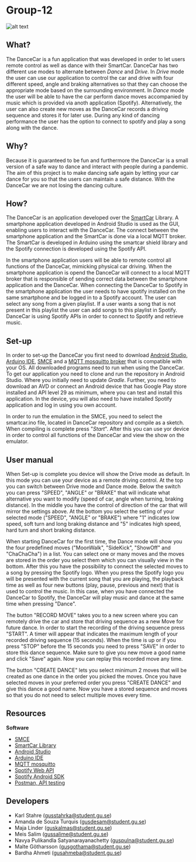 # Group-12

![alt text](https://media.discordapp.net/attachments/831502886215221248/836180478083727360/Logo2.png)

## What?

The DanceCar is a fun application that was developed in order to let users remote control as well as dance with their SmartCar. DanceCar has two different use modes to alternate between _Dance_ and _Drive_. In _Drive_ mode the user can use our application to control the car and drive with four different speed, angle and braking alternatives so that they can choose the appropriate mode based on the surrounding environment. In _Dance_ mode the user will be able to have the car perform dance moves accompanied by music which is provided via anoth application (Spotify). Alternatively, the user can also create new moves as the DanceCar records a driving sequence and stores it for later use. During any kind of dancing performance the user has the option to connect to spotify and play a song along with the dance.

## Why?

Because it is guaranteed to be fun and furthermore the DanceCar is a small version of a safe way to dance and interact with people during a pandemic. The aim of this project is to make dancing safe again by letting your car dance for you so that the users can maintain a safe distance. With the DanceCar we are not losing the dancing culture.

## How?

The DanceCar is an application developed over the [SmartCar](https://platisd.github.io/smartcar_shield/) Library. A smartphone application developed in Android Studio is used as the GUI, enabling users to interact with the DanceCar. The connect between the smartphone application and the SmartCar is done via a local MQTT broker. The SmartCar is developed in Arduino using the smartcar shield library and the Spotify connection is developed using the Spotify API.


In the smartphone application users will be able to remote control all functions of the DanceCar, mimicking physical car driving. When the smartphone application is opend the DanceCar will connect to a local MQTT broker that is responsible of sending correct data between the smartphone application and the DanceCar. When connecting the DanceCar to Spotify in the smartphone application the user needs to have spotify installed on the same smartphone and be logged in to a Spotify account. The user can select any song from a given playlist. If a user wants a song that is not present in this playlist the user can add songs to this playlist in Spotify. DanceCar is using Spotify APIs in order to connect to Spotify and retrieve music. 

## Set-up

In order to set-up the DanceCar you first need to download [Android Studio](https://developer.android.com/studio), [Arduino IDE](https://www.arduino.cc/), [SMCE](https://github.com/ItJustWorksTM/smce-gd/releases) and a [MQTT mosquitto broker](https://mosquitto.org/) that is compatible with your OS. All downloaded programs need to run when using the DanceCar. To get our application you need to clone and run the repository in Android Studio. Where you initially need to update _Gradle_. Further, you need to download an AVD or connect an Android device that has Google Play store installed and API level 29 as minimum, where you can test and install this application. In the device, you will also need to have installed Spotify application and log in using you own account.

In order to run the emulation in the SMCE, you need to select the smartcar.ino file, located in DanceCar repository and compile as a sketch. When compiling is complete press "_Start_". After this you can use yor device in order to control all functions of the DanceCar and view the show on the emulator. 

## User manual

When Set-up is complete you device will show the Drive mode as default. In this mode you can use your device as a remote driving control. At the top you can switch between Drive mode and Dance mode. Below the switch you can press "SPEED", "ANGLE" or "BRAKE" that will indicate what alternative you want to modify (speed of car, angle when turning, braking distance). In the middle you have the control of direction of the car that will mirror the settings above. At the bottom you select the setting of your selected mode ("SPEED", "ANGLE" or "BRAKE") where "1" indicates low speed, soft turn and long braking distance and "5" indicates high speed, hard turn and short braking distance.

When starting DanceCar for the first time, the Dance mode will show you the four predefined moves ("MoonWalk", "SideKick", "ShowOff" and "ChaChaCha") in a list. You can select one or many moves and the moves are stored in the order you select them which you can visually view in the bottom. After this you have the possibility to connect the selected moves to a song by pressing the Spotify logo. When you press the Spotify logo you will be presented with the current song that you are playing, the playback time as well as four new buttons (play, pause, previous and next) that is used to control the music. In this case, when you have connected the DanceCar to Spotify, the DanceCar will play music and dance at the same time when pressing "Dance".

The button "RECORD MOVE" takes you to a new screen where you can remotely drive the car and store that driving sequence as a new Move for future dance. In order to start the recording of the driving sequence press "START". A timer will appear that indicates the maximum length of your recorded driving sequence (15 seconds). When the time is up or if you press "STOP" before the 15 seconds you need to press "SAVE" in order to store this dance sequence. Make sure to give you new move a good name and click "Save" again. Now you can replay this recorded move any time. 

The button "CREATE DANCE" lets you select minimum 2 moves that will be created as one dance in the order you picked the moves. Once you have selected moves in your preferred order you press "CREATE DANCE" and give this dance a good name. Now you have a stored sequence and moves so that you do not need to select multiple moves every time. 

## Resources

**Software**

- [SMCE](https://github.com/ItJustWorksTM/smce-gd/releases)
- [SmartCar Library](https://platisd.github.io/smartcar_shield/)
- [Android Studio](https://developer.android.com/studio)
- [Arduino IDE](https://www.arduino.cc/)
- [MQTT mosquitto](https://mosquitto.org/)
- [Spotify Web API](https://developer.spotify.com/documentation/web-api/)
- [Spotify Android SDK](https://developer.spotify.com/documentation/android/quick-start/)
- [Postman, API testing](https://www.postman.com/)

## Developers

- Karl Stahre (gusstahrka@student.gu.se)
- Amanda de Souza Turquis (gusdesam@student.gu.se)
- Maja Linder (guskalmas@student.gu.se)
- Meis Salim (gussalime@student.gu.se)
- Navya Pulikandla Satyanarayanachetty (guspulna@student.gu.se)
- Malte Götharsson (gusgothama@student.gu.se)
- Bardha Ahmeti (gusahmeba@student.gu.se)
